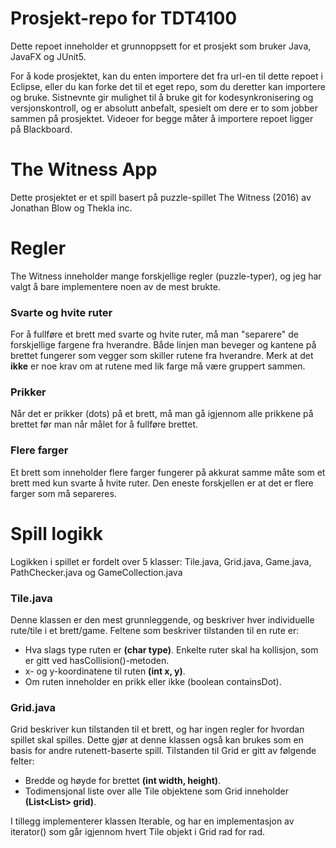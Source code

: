 # Prosjekt-repo for TDT4100

Dette repoet inneholder et grunnoppsett for et prosjekt som bruker Java, JavaFX og JUnit5.

For å kode prosjektet, kan du enten importere det fra url-en til dette repoet i Eclipse, eller du kan forke det til et eget repo, som du deretter kan importere og bruke.
Sistnevnte gir mulighet til å bruke git for kodesynkronisering og versjonskontroll, og er absolutt anbefalt, spesielt om dere er to som jobber sammen på prosjektet.
Videoer for begge måter å importere repoet ligger på Blackboard.

# The Witness App

Dette prosjektet er et spill basert på puzzle-spillet The Witness (2016) av Jonathan Blow og Thekla inc.

# Regler

The Witness inneholder mange forskjellige regler (puzzle-typer), og jeg har valgt å bare implementere noen av de mest brukte.

### Svarte og hvite ruter

For å fullføre et brett med svarte og hvite ruter, må man "separere" de forskjellige fargene fra hverandre. Både linjen man beveger og kantene på brettet fungerer som vegger som skiller rutene fra hverandre. Merk at det **ikke** er noe krav om at rutene med lik farge må være gruppert sammen.

### Prikker

Når det er prikker (dots) på et brett, må man gå igjennom alle prikkene på brettet før man når målet for å fullføre brettet.

### Flere farger

Et brett som inneholder flere farger fungerer på akkurat samme måte som et brett med kun svarte å hvite ruter. Den eneste forskjellen er at det er flere farger som må separeres.

# Spill logikk

Logikken i spillet er fordelt over 5 klasser: Tile.java, Grid.java, Game.java, PathChecker.java og GameCollection.java

### Tile.java

Denne klassen er den mest grunnleggende, og beskriver hver individuelle rute/tile i et brett/game. Feltene som beskriver tilstanden til en rute er:

- Hva slags type ruten er **(char type)**. Enkelte ruter skal ha kollisjon, som er gitt ved hasCollision()-metoden.
- x- og y-koordinatene til ruten **(int x, y)**.
- Om ruten inneholder en prikk eller ikke (boolean containsDot).

### Grid.java

Grid beskriver kun tilstanden til et brett, og har ingen regler for hvordan spillet skal spilles. Dette gjør at denne klassen også kan brukes som en basis for andre rutenett-baserte spill. Tilstanden til Grid er gitt av følgende felter:

- Bredde og høyde for brettet **(int width, height)**.
- Todimensjonal liste over alle Tile objektene som Grid inneholder **(List<List<tile>> grid)**.

I tillegg implementerer klassen Iterable<tile>, og har en implementasjon av iterator() som går igjennom hvert Tile objekt i Grid rad for rad.

